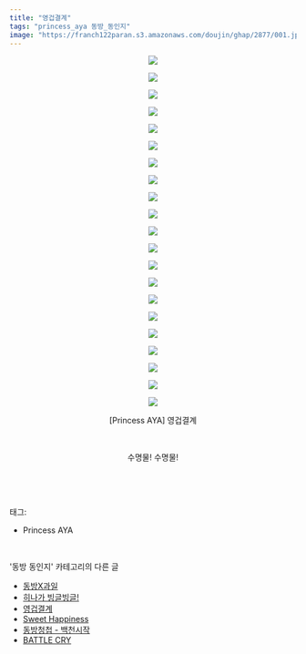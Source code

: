 ```yaml
---
title: "영겁결계"
tags: "princess_aya 동방_동인지"
image: "https://franch122paran.s3.amazonaws.com/doujin/ghap/2877/001.jpg"
---
```

<div class="article">
<p style="text-align: center; clear: none; float: none;"><img src="{{ site.imgserver7 }}/ghap/2877/001.jpg"/></p>
<p style="text-align: center; clear: none; float: none;"><img src="{{ site.imgserver7 }}/ghap/2877/002.jpg"/></p>
<p style="text-align: center; clear: none; float: none;"><img src="{{ site.imgserver7 }}/ghap/2877/003.jpg"/></p>
<p style="text-align: center; clear: none; float: none;"><img src="{{ site.imgserver7 }}/ghap/2877/004.jpg"/></p>
<p style="text-align: center; clear: none; float: none;"><img src="{{ site.imgserver7 }}/ghap/2877/005.jpg"/></p>
<p style="text-align: center; clear: none; float: none;"><img src="{{ site.imgserver7 }}/ghap/2877/006.jpg"/></p>
<p style="text-align: center; clear: none; float: none;"><img src="{{ site.imgserver7 }}/ghap/2877/007.jpg"/></p>
<p style="text-align: center; clear: none; float: none;"><img src="{{ site.imgserver7 }}/ghap/2877/008.jpg"/></p>
<p style="text-align: center; clear: none; float: none;"><img src="{{ site.imgserver7 }}/ghap/2877/009.jpg"/></p>
<p style="text-align: center; clear: none; float: none;"><img src="{{ site.imgserver7 }}/ghap/2877/010.jpg"/></p>
<p style="text-align: center; clear: none; float: none;"><img src="{{ site.imgserver7 }}/ghap/2877/011.jpg"/></p>
<p style="text-align: center; clear: none; float: none;"><img src="{{ site.imgserver7 }}/ghap/2877/012.jpg"/></p>
<p style="text-align: center; clear: none; float: none;"><img src="{{ site.imgserver7 }}/ghap/2877/013.jpg"/></p>
<p style="text-align: center; clear: none; float: none;"><img src="{{ site.imgserver7 }}/ghap/2877/014.jpg"/></p>
<p style="text-align: center; clear: none; float: none;"><img src="{{ site.imgserver7 }}/ghap/2877/015.jpg"/></p>
<p style="text-align: center; clear: none; float: none;"><img src="{{ site.imgserver7 }}/ghap/2877/016.jpg"/></p>
<p style="text-align: center; clear: none; float: none;"><img src="{{ site.imgserver7 }}/ghap/2877/017.jpg"/></p>
<p style="text-align: center; clear: none; float: none;"><img src="{{ site.imgserver7 }}/ghap/2877/018.jpg"/></p>
<p style="text-align: center; clear: none; float: none;"><img src="{{ site.imgserver7 }}/ghap/2877/019.jpg"/></p>
<p style="text-align: center; clear: none; float: none;"><img src="{{ site.imgserver7 }}/ghap/2877/020.jpg"/></p>
<p style="text-align: center; clear: none; float: none;"><img src="{{ site.imgserver7 }}/ghap/2877/021.jpg"/></p>
<p style="text-align: center; clear: none; float: none;">[Princess AYA] 영겁결계</p>
<p style="text-align: center; clear: none; float: none;"><br/></p>
<p style="text-align: center; clear: none; float: none;">수명물! 수명물!</p>
<p style="text-align: center; clear: none; float: none;"><br/></p>
</div><br/>
<div class="tagTrail">
<p>태그: </p>
<ul>
<li>Princess AYA</li>
</ul>
</div><br/>
<div class="another">
<p>'동방 동인지' 카테고리의 다른 글</p>
<ul>
<li><a href="/ghap_2879">동방X과일</a></li>
<li><a href="/ghap_2878">히나가 빙글빙글!</a></li>
<li><a href="/ghap_2877">영겁결계</a></li>
<li><a href="/ghap_2876">Sweet Happiness</a></li>
<li><a href="/ghap_2875">동방청첩 - 백천시작</a></li>
<li><a href="/ghap_2874">BATTLE CRY</a></li>
</ul>
</div><br/>
<div class="cb_module cb_fluid">
<div class="cb_wrt cb_profile">
</div><!-- commentList close -->
</div><br/>
